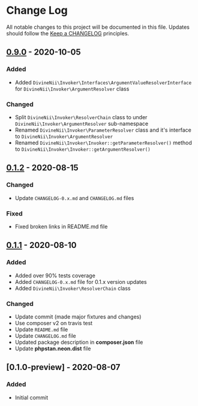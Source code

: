# Change Log

All notable changes to this project will be documented in this file.
Updates should follow the [Keep a CHANGELOG](https://keepachangelog.com/) principles.

## [0.9.0] - 2020-10-05
### Added
- Added `DivineNii\Invoker\Interfaces\ArgumentValueResolverInterface` for `DivineNii\Invoker\ArgumentResolver` class

### Changed
- Split `DivineNii\Invoker\ResolverChain` class to under `DivineNii\Invoker\ArgumentResolver` sub-namespace
- Renamed `DivineNii\Invoker\ParameterResolver` class and it's interface to `DivineNii\Invoker\ArgumentResolver`
- Renamed `DivineNii\Invoker\Invoker::getParameterResolver()` method to `DivineNii\Invoker\Invoker::getArgumentResolver()`

## [0.1.2] - 2020-08-15
### Changed
- Update `CHANGELOG-0.x.md` and `CHANGELOG.md` files

### Fixed
- Fixed broken links in README.md file

## [0.1.1] - 2020-08-10
### Added
- Added over 90% tests coverage
- Added `CHANGELOG-0.x.md` file for 0.1.x version updates
- Added `DivineNii\Invoker\ResolverChain` class

### Changed
- Update commit (made major fixtures and changes)
- Use composer v2 on travis test
- Update `README.md` file
- Update `CHANGELOG.md` file
- Updated package description in **composer.json** file
- Update **phpstan.neon.dist** file

## [0.1.0-preview] - 2020-08-07
### Added
- Initial commit

[0.9.0]: https://github.com/divineniiquaye/php-invoker/compare/v0.1.2...v0.9.0
[0.1.2]: https://github.com/divineniiquaye/php-invoker/compare/v0.1.1...v0.1.2
[0.1.1]: https://github.com/divineniiquaye/php-invoker/compare/v0.1.0...v0.1.1
